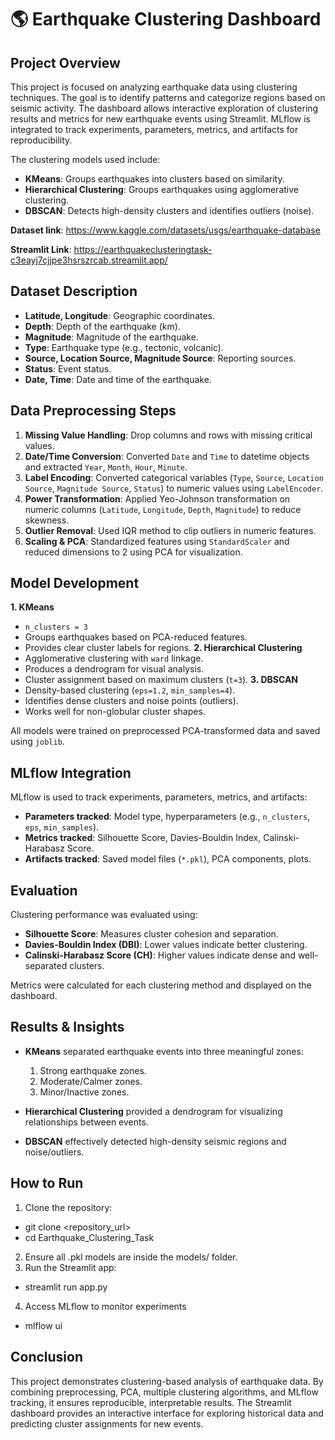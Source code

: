 # 🌎 Earthquake Clustering Dashboard

## Project Overview
This project is focused on analyzing earthquake data using clustering techniques. The goal is to identify patterns and categorize regions based on seismic activity. The dashboard allows interactive 
exploration of clustering results and metrics for new earthquake events using Streamlit. MLflow is integrated to track experiments, parameters, metrics, and artifacts for reproducibility.

The clustering models used include:
- **KMeans**: Groups earthquakes into clusters based on similarity.
- **Hierarchical Clustering**: Groups earthquakes using agglomerative clustering.
- **DBSCAN**: Detects high-density clusters and identifies outliers (noise).

**Dataset link**: https://www.kaggle.com/datasets/usgs/earthquake-database

**Streamlit Link**: https://earthquakeclusteringtask-c3eayj7cjjpe3hsrszrcab.streamlit.app/

## Dataset Description
- **Latitude, Longitude**: Geographic coordinates.
- **Depth**: Depth of the earthquake (km).
- **Magnitude**: Magnitude of the earthquake.
- **Type**: Earthquake type (e.g., tectonic, volcanic).
- **Source, Location Source, Magnitude Source**: Reporting sources.
- **Status**: Event status.
- **Date, Time**: Date and time of the earthquake.

## Data Preprocessing Steps
1. **Missing Value Handling**: Drop columns and rows with missing critical values.
2. **Date/Time Conversion**: Converted `Date` and `Time` to datetime objects and extracted `Year`, `Month`, `Hour`, `Minute`.
3. **Label Encoding**: Converted categorical variables (`Type`, `Source`, `Location Source`, `Magnitude Source`, `Status`) to numeric values using `LabelEncoder`.
4. **Power Transformation**: Applied Yeo-Johnson transformation on numeric columns (`Latitude`, `Longitude`, `Depth`, `Magnitude`) to reduce skewness.
5. **Outlier Removal**: Used IQR method to clip outliers in numeric features.
6. **Scaling & PCA**: Standardized features using `StandardScaler` and reduced dimensions to 2 using PCA for visualization.

## Model Development
**1. KMeans**
- `n_clusters = 3`
- Groups earthquakes based on PCA-reduced features.
- Provides clear cluster labels for regions.
**2. Hierarchical Clustering**
- Agglomerative clustering with `ward` linkage.
- Produces a dendrogram for visual analysis.
- Cluster assignment based on maximum clusters (`t=3`).
**3. DBSCAN**
- Density-based clustering (`eps=1.2`, `min_samples=4`).
- Identifies dense clusters and noise points (outliers).
- Works well for non-globular cluster shapes.

All models were trained on preprocessed PCA-transformed data and saved using `joblib`.

## MLflow Integration
MLflow is used to track experiments, parameters, metrics, and artifacts:
- **Parameters tracked**: Model type, hyperparameters (e.g., `n_clusters`, `eps`, `min_samples`).
- **Metrics tracked**: Silhouette Score, Davies-Bouldin Index, Calinski-Harabasz Score.
- **Artifacts tracked**: Saved model files (`*.pkl`), PCA components, plots.

## Evaluation
Clustering performance was evaluated using:
- **Silhouette Score**: Measures cluster cohesion and separation.
- **Davies-Bouldin Index (DBI)**: Lower values indicate better clustering.
- **Calinski-Harabasz Score (CH)**: Higher values indicate dense and well-separated clusters.

Metrics were calculated for each clustering method and displayed on the dashboard.

## Results & Insights
- **KMeans** separated earthquake events into three meaningful zones:
  1. Strong earthquake zones.
  2. Moderate/Calmer zones.
  3. Minor/Inactive zones.

- **Hierarchical Clustering** provided a dendrogram for visualizing relationships between events.
- **DBSCAN** effectively detected high-density seismic regions and noise/outliers.

## How to Run
1. Clone the repository:
- git clone <repository_url>
- cd Earthquake_Clustering_Task
2. Ensure all .pkl models are inside the models/ folder.
3. Run the Streamlit app:
- streamlit run app.py
4. Access MLflow to monitor experiments
  - mlflow ui

## Conclusion
This project demonstrates clustering-based analysis of earthquake data. By combining preprocessing, PCA, multiple clustering algorithms, and MLflow tracking, it ensures reproducible, interpretable results. 
The Streamlit dashboard provides an interactive interface for exploring historical data and predicting cluster assignments for new events.
